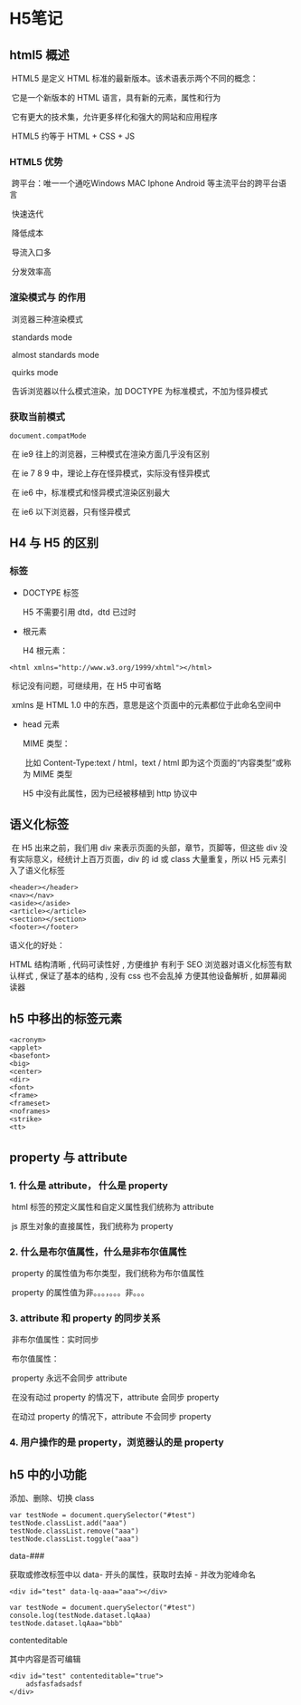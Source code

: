 # H5笔记

##  html5 概述

​	HTML5 是定义 HTML 标准的最新版本。该术语表示两个不同的概念：

​		它是一个新版本的 HTML 语言，具有新的元素，属性和行为

​		它有更大的技术集，允许更多样化和强大的网站和应用程序

​		HTML5 约等于 HTML + CSS + JS

### HTML5 优势

​	跨平台：唯一一个通吃Windows MAC Iphone Android 等主流平台的跨平台语言

​	快速迭代

​	降低成本

​	导流入口多

​	分发效率高

### 渲染模式与 <DOCTYPE  html> 的作用

​	浏览器三种渲染模式

​		standards mode

​		almost standards mode

​		quirks mode

​	告诉浏览器以什么模式渲染，加 DOCTYPE 为标准模式，不加为怪异模式

### 获取当前模式

``` 
document.compatMode
```

​	在 ie9 往上的浏览器，三种模式在渲染方面几乎没有区别

​	在 ie 7 8 9 中，理论上存在怪异模式，实际没有怪异模式

​	在 ie6 中，标准模式和怪异模式渲染区别最大

​	在 ie6 以下浏览器，只有怪异模式

## H4 与 H5 的区别

### 标签

* DOCTYPE 标签

  H5 不需要引用 dtd，dtd 已过时

* 根元素

  H4 根元素：

``` 
<html xmlns="http://www.w3.org/1999/xhtml"></html>
```

​		标记没有问题，可继续用，在 H5 中可省略

​		xmlns 是 HTML 1.0 中的东西，意思是这个页面中的元素都位于此命名空间中

* head 元素

  MIME 类型：

  ​	比如 Content-Type:text / html，text / html 即为这个页面的“内容类型”或称为 MIME 类型

  H5 中没有此属性，因为已经被移植到 http 协议中

## 语义化标签

​	在 H5 出来之前，我们用 div 来表示页面的头部，章节，页脚等，但这些 div 没有实际意义，经统计上百万页面，div 的 id 或 class 大量重复，所以 H5 元素引入了语义化标签

```
<header></header>
<nav></nav>
<aside></aside>
<article></article>
<section></section>
<footer></footer>
```

语义化的好处：

HTML 结构清晰 , 代码可读性好 , 方便维护
有利于 SEO
浏览器对语义化标签有默认样式 , 保证了基本的结构 , 没有 css 也不会乱掉
方便其他设备解析 , 如屏幕阅读器

## h5 中移出的标签元素

```
<acronym>
<applet>
<basefont>
<big>
<center>
<dir>
<font>
<frame>
<frameset>
<noframes>
<strike>
<tt>
```

## property 与 attribute

### 1. 什么是 attribute， 什么是 property

​	html 标签的预定义属性和自定义属性我们统称为 attribute

​	js 原生对象的直接属性，我们统称为 property

### 2. 什么是布尔值属性，什么是非布尔值属性

​	property 的属性值为布尔类型，我们统称为布尔值属性

​	property 的属性值为非。。。，。。。非。。。

### 3. attribute 和 property 的同步关系 

​	非布尔值属性：实时同步

​	布尔值属性：

​		property 永远不会同步 attribute

​		在没有动过 property 的情况下，attribute 会同步 property

​		在动过 property 的情况下，attribute 不会同步 property

### 4. 用户操作的是 property，浏览器认的是 property

## h5 中的小功能

添加、删除、切换 class

``````
var testNode = document.querySelector("#test")
testNode.classList.add("aaa")
testNode.classList.remove("aaa")
testNode.classList.toggle("aaa")
``````



data-###

获取或修改标签中以 data- 开头的属性，获取时去掉 - 并改为驼峰命名

``` 
<div id="test" data-lq-aaa="aaa"></div>

var testNode = document.querySelector("#test")
console.log(testNode.dataset.lqAaa)
testNode.dataset.lqAaa="bbb"
```



contenteditable

其中内容是否可编辑

``` 
<div id="test" contenteditable="true">
	adsfasfadsadsf
</div>
```



